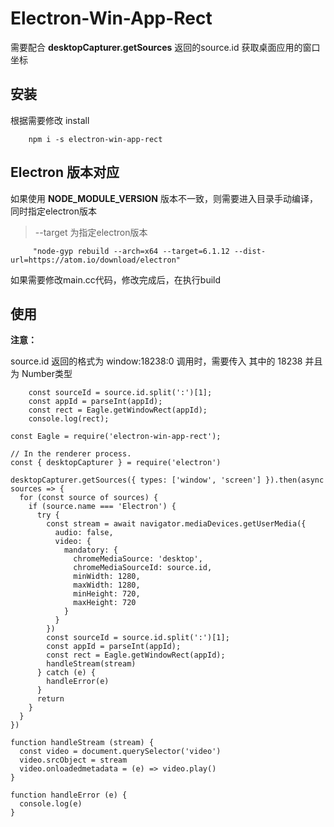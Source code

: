 
# Electron-Win-App-Rect

需要配合 **desktopCapturer.getSources** 返回的source.id 获取桌面应用的窗口坐标

## 安装

根据需要修改 install 

```
    npm i -s electron-win-app-rect
```

## Electron 版本对应

如果使用 **NODE_MODULE_VERSION** 版本不一致，则需要进入目录手动编译，同时指定electron版本

> --target 为指定electron版本

```
     "node-gyp rebuild --arch=x64 --target=6.1.12 --dist-url=https://atom.io/download/electron"
```
如果需要修改main.cc代码，修改完成后，在执行build


## 使用

**注意：**

source.id 返回的格式为  window:18238:0
调用时，需要传入 其中的 18238 并且为 Number类型

```
    const sourceId = source.id.split(':')[1];
    const appId = parseInt(appId);
    const rect = Eagle.getWindowRect(appId);
    console.log(rect);
```


```
const Eagle = require('electron-win-app-rect');

// In the renderer process.
const { desktopCapturer } = require('electron')

desktopCapturer.getSources({ types: ['window', 'screen'] }).then(async sources => {
  for (const source of sources) {
    if (source.name === 'Electron') {
      try {
        const stream = await navigator.mediaDevices.getUserMedia({
          audio: false,
          video: {
            mandatory: {
              chromeMediaSource: 'desktop',
              chromeMediaSourceId: source.id,
              minWidth: 1280,
              maxWidth: 1280,
              minHeight: 720,
              maxHeight: 720
            }
          }
        })
        const sourceId = source.id.split(':')[1];
        const appId = parseInt(appId);
        const rect = Eagle.getWindowRect(appId);
        handleStream(stream)
      } catch (e) {
        handleError(e)
      }
      return
    }
  }
})

function handleStream (stream) {
  const video = document.querySelector('video')
  video.srcObject = stream
  video.onloadedmetadata = (e) => video.play()
}

function handleError (e) {
  console.log(e)
}

```

